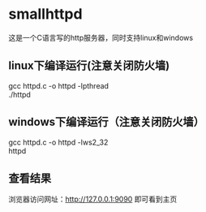 # smallhttpd
这是一个C语言写的http服务器，同时支持linux和windows
## linux下编译运行(注意关闭防火墙)
gcc httpd.c -o httpd -lpthread <br />
./httpd
## windows下编译运行（注意关闭防火墙）
gcc httpd.c -o httpd -lws2_32 <br />
httpd
## 查看结果
浏览器访问网址：http://127.0.0.1:9090 即可看到主页
